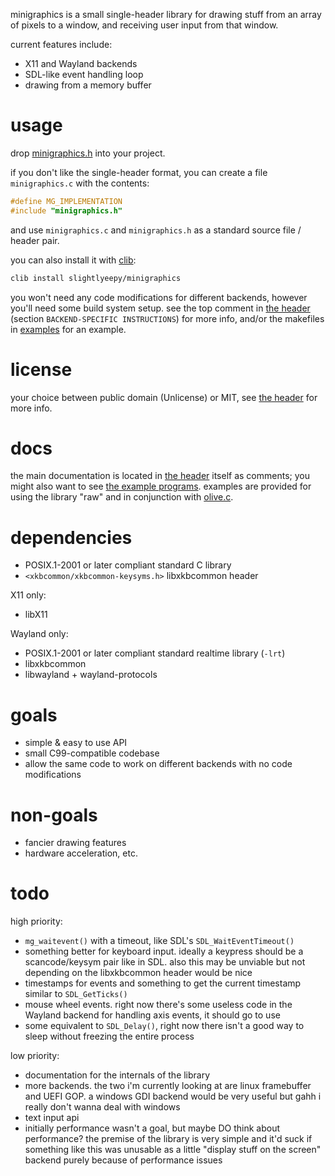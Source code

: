 minigraphics is a small single-header library for drawing stuff from an array of pixels to a window, and receiving user input from that window.

current features include:
- X11 and Wayland backends
- SDL-like event handling loop
- drawing from a memory buffer

# usage

drop [minigraphics.h](minigraphics.h) into your project.

if you don't like the single-header format, you can create a file `minigraphics.c` with the contents:
```c
#define MG_IMPLEMENTATION
#include "minigraphics.h"
```
and use `minigraphics.c` and `minigraphics.h` as a standard source file / header pair.

you can also install it with [clib](https://github.com/clibs/clib):

```sh
clib install slightlyeepy/minigraphics
```

you won't need any code modifications for different backends, however you'll need some build system setup. see the top comment in [the header](minigraphics.h) (section `BACKEND-SPECIFIC INSTRUCTIONS`) for more info, and/or the makefiles in [examples](examples) for an example.

# license

your choice between public domain (Unlicense) or MIT, see [the header](minigraphics.h) for more info.

# docs

the main documentation is located in [the header](minigraphics.h) itself as comments; you might also want to see [the example programs](examples). examples are provided for using the library "raw" and in conjunction with [olive.c](https://github.com/tsoding/olive.c).

# dependencies

- POSIX.1-2001 or later compliant standard C library
- `<xkbcommon/xkbcommon-keysyms.h>` libxkbcommon header

X11 only:
- libX11

Wayland only:
- POSIX.1-2001 or later compliant standard realtime library (`-lrt`)
- libxkbcommon
- libwayland + wayland-protocols

# goals

- simple & easy to use API
- small C99-compatible codebase
- allow the same code to work on different backends with no code modifications

# non-goals

- fancier drawing features
- hardware acceleration, etc.

# todo

high priority:
- `mg_waitevent()` with a timeout, like SDL's `SDL_WaitEventTimeout()`
- something better for keyboard input. ideally a keypress should be a scancode/keysym pair like in SDL. also this may be unviable but not depending on the libxkbcommon header would be nice
- timestamps for events and something to get the current timestamp similar to `SDL_GetTicks()`
- mouse wheel events. right now there's some useless code in the Wayland backend for handling axis events, it should go to use
- some equivalent to `SDL_Delay()`, right now there isn't a good way to sleep without freezing the entire process

low priority:
- documentation for the internals of the library
- more backends. the two i'm currently looking at are linux framebuffer and UEFI GOP. a windows GDI backend would be very useful but gahh i really don't wanna deal with windows
- text input api
- initially performance wasn't a goal, but maybe DO think about performance? the premise of the library is very simple and it'd suck if something like this was unusable as a little "display stuff on the screen" backend purely because of performance issues
